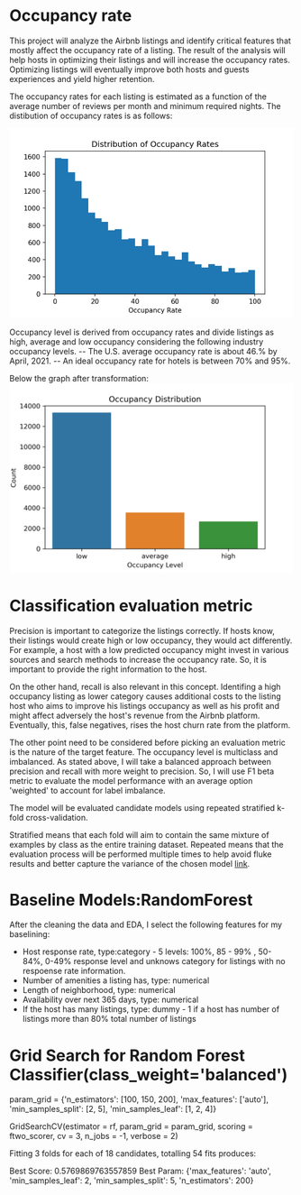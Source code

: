 # Occupancy rate
This project will analyze the Airbnb listings and identify critical features that mostly affect the occupancy rate of a listing. 
The result of the analysis will help hosts in optimizing their listings and will increase the occupancy rates. 
Optimizing listings will eventually improve both hosts and guests experiences and yield higher retention.

The occupancy rates for each listing is estimated as a function of the average number of reviews per month and minimum required nights. The distibution of occupancy rates is as follows:

![Airbnb1](images/occupancy_hist.png)


Occupancy level is derived from occupancy rates and divide listings as high, average and low occupancy considering the following industry occupancy levels. 
-- The U.S. average occupancy rate is about 46.% by April, 2021. -- An ideal occupancy rate for hotels is between 70% and 95%.

Below the graph after transformation:
![Airbnb2](images/occupancy_nominal.png)

# Classification evaluation metric
Precision is important to categorize the listings correctly. If hosts know, their listings would create high or low occupancy, they would act differently. For example, a host with a low predicted occupancy might invest in various sources and search methods to increase the occupancy rate. So, it is important to provide the right information to the host.

On the other hand, recall is also relevant in this concept. Identifing a high occupancy listing as lower category causes additional costs to the listing host who aims to improve his listings occupancy as well as his profit and might affect adversely the host's revenue from the Airbnb platform. Eventually, this, false negatives, rises the host churn rate from the platform.

The other point need to be considered before picking an evaluation metric is the nature of the target feature. The occupancy level is multiclass and imbalanced. As stated above, I will take a balanced approach between precision and recall with more weight to precision. So, I will use F1 beta metric to evaluate the model performance with an average option 'weighted' to account for label imbalance.

The model will be evaluated candidate models using repeated stratified k-fold cross-validation.

Stratified means that each fold will aim to contain the same mixture of examples by class as the entire training dataset. Repeated means that the evaluation process will be performed multiple times to help avoid fluke results and better capture the variance of the chosen model
[link](https://machinelearningmastery.com/imbalanced-multiclass-classification-with-the-glass-identification-dataset/).

# Baseline Models:RandomForest
After the cleaning the data and EDA, I select the following features for my baselining:

- Host response rate, type:category - 5 levels: 100%, 85 - 99% , 50- 84%, 0-49% response level and unknows category for listings with no respoense rate information.
- Number of amenities a listing has, type: numerical
- Length of neighborhood, type: numerical
- Availability over next 365 days, type: numerical
- If the host has many listings, type: dummy - 1 if a host has number of listings more than 80% total number of listings

# Grid Search for Random Forest Classifier(class_weight='balanced')
param_grid = {'n_estimators': [100, 150, 200], 'max_features': ['auto'], 'min_samples_split': [2, 5], 'min_samples_leaf': [1, 2, 4]}

GridSearchCV(estimator = rf, param_grid = param_grid, scoring = ftwo_scorer, cv = 3, n_jobs = -1, verbose = 2)
                    
Fitting 3 folds for each of 18 candidates, totalling 54 fits produces: 

Best Score:  0.5769869763557859
Best Param:  {'max_features': 'auto', 'min_samples_leaf': 2, 'min_samples_split': 5, 'n_estimators': 200}



